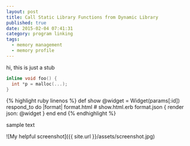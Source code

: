 ```yaml
---
layout: post
title: Call Static Library Functions from Dynamic Library
published: true
date: 2015-02-04 07:41:31
category: program linking
tags:
  - memory management
  - memory profile
---
```


hi, this is just a stub

```c++
inline void foo() {
  int *p = malloc(...);
}
```
{% highlight ruby linenos %}
def show
  @widget = Widget(params[:id])
  respond_to do |format|
    format.html # show.html.erb
    format.json { render json: @widget }
  end
end
{% endhighlight %}

sample text

![My helpful screenshot]({{ site.url }}/assets/screenshot.jpg)
